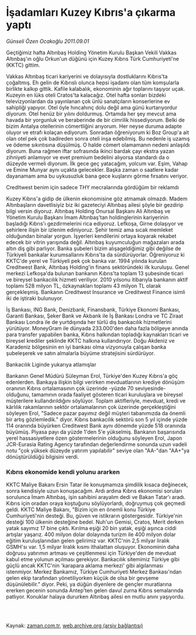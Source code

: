 # İşadamları Kuzey Kıbrıs'a çıkarma yaptı

*Günseli Özen Ocakoğlu 2011.09.01*

<td class="columnist-detail">
<p>Geçtiğimiz hafta Altınbaş Holding Yönetim Kurulu Başkan Vekili Vakkas Altınbaş'ın oğlu Orkun'un düğünü için Kuzey Kıbrıs Türk Cumhuriyeti'ne (KKTC) gittim.</p>
<p>
<div id="haberMetinDiv">
<p>Vakkas Altınbaş ticari kariyerini ve dolayısıyla dostluklarını Kıbrıs'ta çoğaltmış. Eh gelin de Kıbrıslı olunca hepsi işadamı olan tüm komşularla birlikte kalkıp gittik. Kafile kalabalık, ekonominin ağır toplarını taşıyor uçak. Kuzeyin en lüks oteli Cratos'ta kalacağız. Otel hafta sonları bizdeki televizyonlardan da yayınlanan çok ünlü sanatçıların konserlerine ev sahipliği yapıyor. Otel öyle hıncahınç dolu değil ama günü kurtarıyordur diyorum. Otel henüz bir yılını doldurmuş. Ortamda her şey mevcut ama havada bir yorgunluk ve beraberinde de bir cimrilik hissediyorum. Belki de bizim Antalya otellerinin cömertliğini arıyorum. Her neyse duruma adapte oluyor ve etrafı kolaçan ediyorum. Sonradan öğreniyorum ki Boz Group'a ait olan otel pek çok badireden sonra oteli inşa edebilmiş. Bu nedenle iş uzamış ve ödeme sıkıntısına düşülmüş. O halde cömert olamamanın nedeni anlaşıldı diyorum. Buna rağmen iftar sofrasında ikinci bardak çayı ekstra yazan zihniyeti anlamıyor ve evet premium bedelini alıyorsa standardı da o düzeyde vermeli diyorum. İlk gece geç yatacağım, yolcum var. Eşim, Vahap ve Emine Munyar aynı uçakta gelecekler. Başka zaman o saatlere kadar dayanamam ama bu uykusuzluk bana gece kuşlarını görme fırsatını veriyor.
<p>CredItwest benim için sadece THY mecralarında gördüğüm bir reklamdı 
<p>Kuzey Kıbrıs'a gidip de ülkenin ekonomisine göz atmamak olmazdı. Madem Altınbaşların davetlisiyiz biz iki gazeteciyi Altınbaş ailesi şöyle bir gezdirip bilgi versin diyoruz. Altınbaş Holding Onursal Başkanı Ali Altınbaş ve Yönetim Kurulu Başkanı İmam Altınbaş'tan holdinglerinin kariyerinin başladığı Kıbrıs'ı gezdirmelerini rica ediyoruz. Lefkoşa, Girne dolaşıyor ve şehirlere ilişin bir izlenim ediniyoruz. Şehir temiz ama sıcak memleket olduğundan binalar yorgun. İşyerleri kendilerini ortaya koyarak rekabet edecek bir vitrin yarışında değil. Altınbaş kuyumculuğun mağazaları arada altın diş gibi parlıyor. Banka şubeleri bizim alışageldiğimiz gibi değilse de Türkiyeli bankalar kurumsallarını Kıbrıs'ta da sürdürüyorlar. Öğreniyoruz ki KKTC'de yerel ve Türkiyeli pek çok banka var. 1994 yılında kurulan Creditwest Bank, Altınbaş Holding'in finans sektöründeki ilk kuruluşu. Genel merkezi Lefkoşa'da bulunan bankanın Kıbrıs'ta toplam 13 şubesinde ticari ve bireysel bankacılık hizmeti veriliyor. 2010 yılsonu itibarıyla bankanın aktif toplamı 528 milyon TL, özkaynakları toplamı 43 milyon TL olarak gerçekleşmiş. Bankanın Creditwest Insurance ve Creditwest Finance isimli iki de iştiraki bulunuyor.
<p> İş Bankası, ING Bank, Denizbank, Finansbank, Türkiye Ekonomi Bankası, Garanti Bankası, Şeker Bank ve Akbank ile İş Bankası Londra ve TC Ziraat Bankası Londra ile de yurtdışında her türlü dış bankacılık hizmetlerini yürütüyor. MoneyGram ile dünyada 233.000'den daha fazla bölgeye anında para transfer yapabilen banka, Kıbrıs halkından topladığı kaynakları ticari ve bireysel krediler şeklinde KKTC halkına kullandırıyor. Doğu Akdeniz ve Karadeniz bölgesinin en iyi bankası olma vizyonuyla çalışan banka şubeleşerek ve satın almalarla büyüme stratejisini sürdürüyor. 
<p>Bankacılık Liginde yukarıya atlamışlar 
<p>Bankanın Genel Müdürü Süleyman Erol, Türkiye'den Kuzey Kıbrıs'a göç edenlerden. Bankaya ilişkin bilgi verirken mevduatlarının krediye dönüşüm oranının Kıbrıs ortalamasının çok üzerinde -yüzde 70 seviyesinde- olduğunu, tamamının orada faaliyet gösteren ticari kuruluşlara ve bireysel müşterilere kullandırıldığını söylüyor. Toplam aktifleriyle, mevduat, kredi ve kârlılık rakamlarının sektör ortalamalarının çok üzerinde gerçekleştiğini söyleyen Erol, "Sadece pazar payımız değil müşteri tabanımızda da önemli bir artış gözlemledik." diyor. Kıbrıs bankacılık sektörü son 5 yıl içinde yüzde 114 oranında büyürken Creditwest Bank aynı dönemde yüzde 518 oranında büyümüş. Piyasa payı da yüzde 1'den 5'e yükselmiş. Bankanın başarısında yerel hassasiyetlere özen göstermelerinin olduğunu söyleyen Erol, Japon JCR-Eurasia Rating Agency tarafından değerlendirme sonunda uzun vadeli notu "çok yüksek düzeyde yatırım yapılabilir" seviye olan "AA-"dan "AA+"ya dönüştürüldüğü bilgisini verdi.
<p><h3>Kıbrıs ekonomide kendi yolunu ararken </h3>
<p>KKTC Maliye Bakanı Ersin Tatar ile konuşmamıza şimdilik kısaca değinecek, sonra kendisiyle uzun konuşacağım. Ardı ardına Kıbrıs ekonomisi soruları sorulunca İmam Altınbaş, işin sahibini arayalım dedi ve Bakan Tatar'ı aradı. Kıbrıs için oradan oraya koştuğunu söylüyorlardı, doğruymuş çok geçmedi geldi. KKTC Maliye Bakanı, "Bizim için en önemli konu Türkiye Cumhuriyeti'nin desteği. Bu, güven ve istikrarın göstergesidir. Türkiye'nin desteği 100 ülkenin desteğine bedel. Nuh'un Gemisi, Cratos, Merit derken yatak sayımız 17 bine çıktı. Kırılma eşiği 20 bin yatak, eşiği aşınca ciddi artışlar yaşarız. 400 milyon dolar dolayında turizm ile 400 milyon dolar eğitim kuruluşlarından gelen gelirimiz var. KKTC'nin 2,5 milyar liralık GSMH'sı var. 1,5 milyar liralık kısmı ithalattan oluşuyor. Ekonominin daha doğrusu yatırımın artması ve çeşitlenmesi için Türkiye'den de mevduat kabul etme yolunun açılması gerekiyor. Bankacılık sitemimiz Türkiye gibi güçlü ancak KKTC'nin 'karapara aklama merkezi' gibi algılanması istenmiyor. Merkez Bankamız, Türkiye Cumhuriyeti Merkez Bankası'ndan gelen ekip tarafından yönetiliyorken küçük de olsa bir gevşeme düşünülebilir." diyor. Peki, ya düğün diyenlere de gençler muratlarına ererken gecenin sonunda Antep'ten gelen davul zurna Kıbrıs semalarında patlıyor. Konuklar halaya dururken Altınbaş ailesi en mutlu anını yaşıyordu.</p></p></p></p></p></p></p></p></div>
</p>


<p><br>
		 </br></p></td>

Kaynak: [zaman.com.tr](http://zaman.com.tr/yazar.do?yazino=1175178), [web.archive.org (arşiv bağlantısı)](http://web.archive.org/web/20111213112147/http://zaman.com.tr/yazar.do?yazino=1175178)
